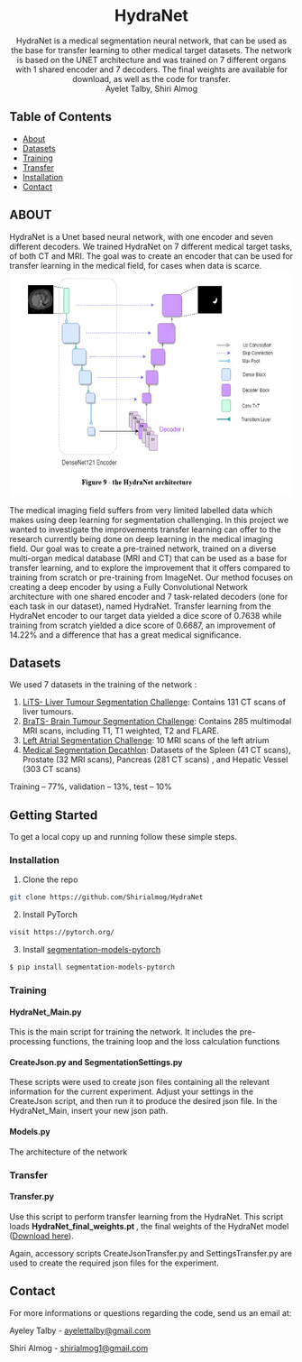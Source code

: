 

<p align="center">

  <h1 align="center">HydraNet</h1>

  <p align="center">
    HydraNet is a medical segmentation neural network, that can be used as the 
    base for transfer learning to other medical target datasets.
    The network is based on the UNET architecture and was trained on 7 
    different organs with 1 shared encoder and 7 decoders.
    The final weights are available for download, as well as the code for transfer. 
    <br />
    Ayelet Talby,  Shiri Almog
   
  </p>




<!-- TABLE OF CONTENTS -->
## Table of Contents

* [About](#ABOUT)
* [Datasets](#Datasets)
* [Training](#Training)
* [Transfer](#Transfer)
* [Installation](#Installation)
* [Contact](#Contact)

<!-- ABOUT  -->
## ABOUT
HydraNet is a Unet based neural network, with one encoder and seven different decoders.
We trained HydraNet on 7 different medical target tasks, of both CT and MRI. The goal was 
to create an encoder that can be used for transfer learning in the medical field, 
for cases when data is scarce.
<br>
<img src="accessory/HN_logic.PNG" alt="drawing" height="400" width="500"/>


<p>
The medical imaging field suffers from very limited labelled data which makes using 
deep learning for segmentation challenging. In this project we wanted to investigate the 
improvements transfer learning can offer to the research currently being done on 
deep learning in the medical imaging field. Our goal was to create a pre-trained 
network, trained on a diverse multi-organ medical database (MRI and CT) that can 
be used as a base for transfer learning, and to explore the improvement that it 
offers compared to training from scratch or pre-training from ImageNet. 
Our method focuses on creating a deep encoder by using a Fully Convolutional 
Network architecture with one shared encoder and 7 task-related decoders 
(one for each task in our dataset), named HydraNet. Transfer learning from 
the HydraNet encoder to our target data yielded a dice score of 0.7638 while 
training from scratch yielded a dice score of 0.6687, an improvement of 14.22% 
and a difference that has a great medical significance. </p>

## Datasets
We used 7 datasets in the training of the network :
1. 	<a href=https://competitions.codalab.org/competitions/17094> LiTS- Liver Tumour Segmentation Challenge</a>: Contains 131 CT scans of liver tumours.
2.	<a href=https://www.med.upenn.edu/cbica/brats2020> BraTS- Brain Tumour Segmentation Challenge</a>: Contains 285 multimodal MRI scans, including T1, T1 weighted, T2 and FLARE. 
3.	<a href=https://www.cardiacatlas.org/challenges/left-atrium-segmentation-challenge/>Left Atrial Segmentation Challenge</a>: 10 MRI scans of the left atrium
4.	<a href=http://medicaldecathlon.com/>Medical Segmentation Decathlon</a>: Datasets of the Spleen (41 CT scans), Prostate (32 MRI scans), Pancreas (281 CT scans) , and Hepatic Vessel (303 CT scans)         

Training – 77%, validation – 13%, test – 10%



<!-- GETTING STARTED -->
## Getting Started

To get a local copy up and running follow these simple steps.


### Installation
 
1. Clone the repo
```sh
git clone https://github.com/Shirialmog/HydraNet
```
2. Install PyTorch
```sh
visit https://pytorch.org/
```
3. Install <a href=https://github.com/qubvel/segmentation_models.pytorch>segmentation-models-pytorch</a>
```sh
$ pip install segmentation-models-pytorch
```

### Training
#### HydraNet_Main.py
<p> This is the main script for training the network. It includes the pre-processing functions,
the training loop and the loss calculation functions</p>

#### CreateJson.py and SegmentationSettings.py 
These scripts were used to create json files containing all the relevant information 
for the current experiment. Adjust your settings in the CreateJson script, and then run it
to produce the desired json file.
In the HydraNet_Main, insert your new json path. 

#### Models.py
The architecture of the network 

### Transfer
#### Transfer.py
Use this script to perform transfer learning from the HydraNet. 
This script loads <b>HydraNet_final_weights.pt </b>, the final weights of the HydraNet model (<a href=https://github.com/Shirialmog/HydraNet/blob/master/HydraNet_final_weights.pt>Download here</a>).

Again, accessory scripts CreateJsonTransfer.py and SettingsTransfer.py are used to
create the required json files for the experiment. 


 
<!-- CONTACT -->
## Contact

For more informations or questions regarding the code, send us an email at: 

Ayeley Talby - ayelettalby@gmail.com

Shiri Almog - shirialmog1@gmail.com





